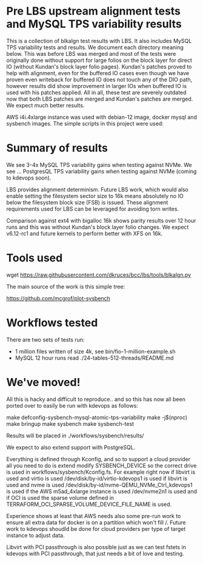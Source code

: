 Pre LBS upstream alignment tests and MySQL TPS variability results
==================================================================

This is a collection of blkalgn test results with LBS. It also includes
MySQL TPS variability tests and results. We document each directory meaning
below. This was before LBS was merged and most of the tests were originally
done without support for large folios on the block layer for direct IO
(without Kundan's block layer folio pages). Kundan's patches proved to
help with alignment, even for the buffered IO cases even though we have proven
even writeback for buffered IO does not touch any of the DIO path, however
results did show improvement in larger IOs when buffered IO is used with
his patches applied. All in all, these test are severely outdated now that
both LBS patches are merged and Kundan's patches are merged. We expect much
better results.

AWS i4i.4xlarge instance was used with debian-12 image, docker mysql and
sysbench images.  The simple scripts in this project were used:

Summary of results
==================

We see 3-4x MySQL TPS variability gains when testing against NVMe.
We see ...  PostgresQL TPS variability gains when testing against NVMe
(coming to kdevops soon).

LBS provides alignment determinism. Future LBS work, which would also
enable setting the filesystem sector size to 16k means absolutely no IO
below the filesystem block size (FSB) is issued. These alignment requirements
used for LBS can be leveraged for avoiding torn writes.

Comparison against ext4 with bigalloc 16k shows parity results over 12 hour runs
and this was without Kundan's block layer folio changes. We expect v6.12-rc1 and
future kernels to perform better with XFS on 16k.

Tools used
==========

wget https://raw.githubusercontent.com/dkruces/bcc/lbs/tools/blkalgn.py

The main source of the work is this simple tree:

https://github.com/mcgrof/plot-sysbench


Workflows tested
================

There are two sets of tests run:

  * 1 million files written of size 4k, see bin/fio-1-million-example.sh
  * MySQL 12 hour runs read ./24-tables-512-threads/README.md

We've moved!
============

All this is hacky and difficult to reproduce.. and so this has now all been
ported over to easily be run with kdevops as follows:

make defconfig-sysbench-mysql-atomic-tps-variability
make -j$(nproc)
make bringup
make sysbench
make sysbench-test

Results will be placed in ./workflows/sysbench/results/

We expect to also extend support with PostgreSQL.

Everything is defined through Kconfig, and so to support a cloud provider
all you need to do is extend modify SYSBENCH_DEVICE so the correct
drive is used in workflows/sysbench/Kconfig.fs. For example right now
if libvirt is used and virtio is used /dev/disk/by-id/virtio-kdevops1 is used
if libvirt is used and nvme   is used /dev/disk/by-id/nvme-QEMU_NVMe_Ctrl_kdevops1 is used
if the AWS m5ad_4xlarge instance is used  /dev/nvme2n1 is used and
if OCI is used the sparse volume defined in TERRAFORM_OCI_SPARSE_VOLUME_DEVICE_FILE_NAME
is used.

Experience shows at least that AWS needs also some pre-run work to ensure all
extra data for docker is on a partition which won't fill /. Future work to
kdevops shoudld be done for cloud providers per type of target instance to
adjust data.

Libvirt with PCI passthrough is also possible just as we can test fstets in
kdevops with PCI passthrough, that just needs a bit of love and testing.

